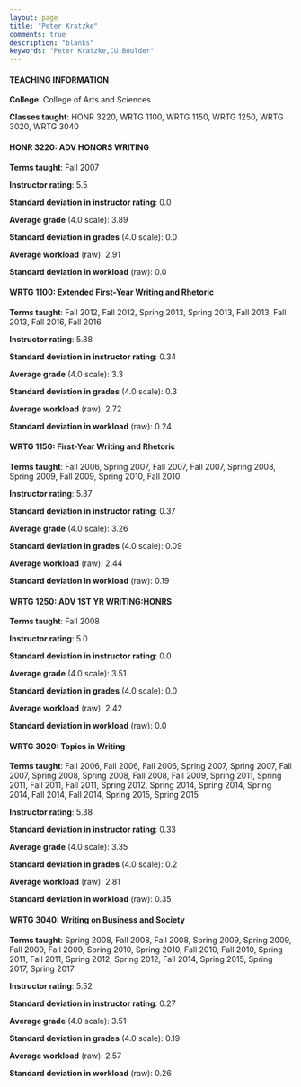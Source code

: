 ```yaml
---
layout: page
title: "Peter Kratzke" 
comments: true
description: "blanks"
keywords: "Peter Kratzke,CU,Boulder"
---
```

<head>
<script src="https://ajax.googleapis.com/ajax/libs/jquery/2.1.3/jquery.min.js"></script>
<script src="https://dl.dropboxusercontent.com/s/pc42nxpaw1ea4o9/highcharts.js?dl=0"></script>
<!-- <script src="../assets/js/highcharts.js"></script> -->
<style type="text/css">@font-face {
	font-family: "Bebas Neue";
	src: url(https://www.filehosting.org/file/details/544349/BebasNeue Regular.otf) format("opentype");
	}
	h1.Bebas { 
		font-family: "Bebas Neue", Verdana, Tahoma;
	}
</style>
</head>
	   
#### TEACHING INFORMATION

**College**: College of Arts and Sciences

**Classes taught**: HONR 3220, WRTG 1100, WRTG 1150, WRTG 1250, WRTG 3020, WRTG 3040

#### HONR 3220: ADV HONORS WRITING

**Terms taught**: Fall 2007

**Instructor rating**: 5.5

**Standard deviation in instructor rating**: 0.0

**Average grade** (4.0 scale): 3.89

**Standard deviation in grades** (4.0 scale): 0.0

**Average workload** (raw): 2.91

**Standard deviation in workload** (raw): 0.0

#### WRTG 1100: Extended First-Year Writing and Rhetoric

**Terms taught**: Fall 2012, Fall 2012, Spring 2013, Spring 2013, Fall 2013, Fall 2013, Fall 2016, Fall 2016

**Instructor rating**: 5.38

**Standard deviation in instructor rating**: 0.34

**Average grade** (4.0 scale): 3.3

**Standard deviation in grades** (4.0 scale): 0.3

**Average workload** (raw): 2.72

**Standard deviation in workload** (raw): 0.24

#### WRTG 1150: First-Year Writing and Rhetoric

**Terms taught**: Fall 2006, Spring 2007, Fall 2007, Fall 2007, Spring 2008, Spring 2009, Fall 2009, Spring 2010, Fall 2010

**Instructor rating**: 5.37

**Standard deviation in instructor rating**: 0.37

**Average grade** (4.0 scale): 3.26

**Standard deviation in grades** (4.0 scale): 0.09

**Average workload** (raw): 2.44

**Standard deviation in workload** (raw): 0.19

#### WRTG 1250: ADV 1ST YR WRITING:HONRS

**Terms taught**: Fall 2008

**Instructor rating**: 5.0

**Standard deviation in instructor rating**: 0.0

**Average grade** (4.0 scale): 3.51

**Standard deviation in grades** (4.0 scale): 0.0

**Average workload** (raw): 2.42

**Standard deviation in workload** (raw): 0.0

#### WRTG 3020: Topics in Writing

**Terms taught**: Fall 2006, Fall 2006, Fall 2006, Spring 2007, Spring 2007, Fall 2007, Spring 2008, Spring 2008, Fall 2008, Fall 2009, Spring 2011, Spring 2011, Fall 2011, Fall 2011, Spring 2012, Spring 2014, Spring 2014, Spring 2014, Fall 2014, Fall 2014, Spring 2015, Spring 2015

**Instructor rating**: 5.38

**Standard deviation in instructor rating**: 0.33

**Average grade** (4.0 scale): 3.35

**Standard deviation in grades** (4.0 scale): 0.2

**Average workload** (raw): 2.81

**Standard deviation in workload** (raw): 0.35

#### WRTG 3040: Writing on Business and Society

**Terms taught**: Spring 2008, Fall 2008, Fall 2008, Spring 2009, Spring 2009, Fall 2009, Fall 2009, Spring 2010, Spring 2010, Fall 2010, Fall 2010, Spring 2011, Fall 2011, Spring 2012, Spring 2012, Fall 2014, Spring 2015, Spring 2017, Spring 2017

**Instructor rating**: 5.52

**Standard deviation in instructor rating**: 0.27

**Average grade** (4.0 scale): 3.51

**Standard deviation in grades** (4.0 scale): 0.19

**Average workload** (raw): 2.57

**Standard deviation in workload** (raw): 0.26

